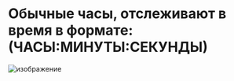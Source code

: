 # Обычные часы, отслеживают в время в формате: (ЧАСЫ:МИНУТЫ:СЕКУНДЫ)
![изображение](https://github.com/MaksimLaptevv/tkinter-projects/assets/165895340/8cf41a40-094a-46ab-8c4d-23e1956071df)

